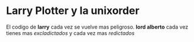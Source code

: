 # Larry Plotter y la unixorder



El codigo de **larry** cada vez se vuelve mas peligroso.
**lord alberto** cada vez tienes mas *excladictados* y cada vez mas *redictados*
